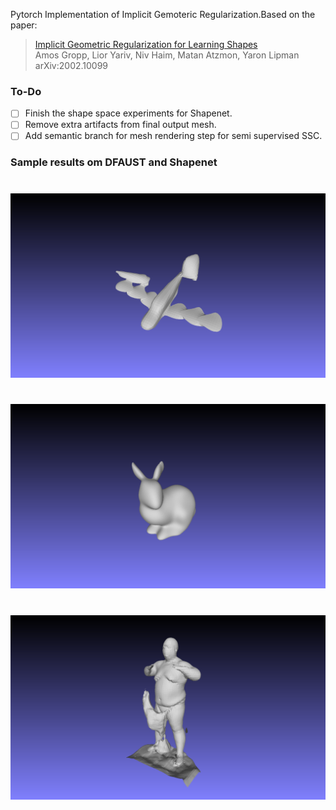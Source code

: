 Pytorch Implementation of Implicit Gemoteric Regularization.Based on the paper:

  > [Implicit Geometric Regularization for Learning Shapes](https://arxiv.org/abs/2002.10099)\
  > Amos Gropp, Lior Yariv, Niv Haim, Matan Atzmon, Yaron Lipman\
  > arXiv:2002.10099


### To-Do
- [ ] Finish the shape space experiments for Shapenet.
- [ ] Remove extra artifacts from final output mesh. 
- [ ] Add semantic branch for mesh rendering step for semi supervised SSC.

### Sample results om DFAUST and Shapenet
#

![Shapenet Airplane](./results/airplane00.png)
#

![Stanford Bunny](./results/bunny00.png)

#
![Dfaust chciekn wings](results/dfaust_chicken_wings00.png)




